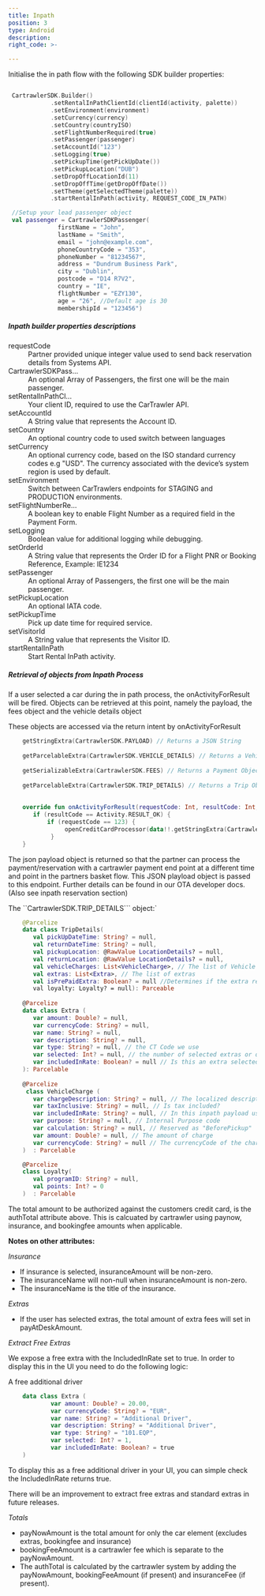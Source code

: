 ```yaml
---
title: Inpath
position: 3
type: Android
description:
right_code: >-

---
```


Initialise the in path flow with the following SDK builder properties:

```kotlin

 CartrawlerSDK.Builder()
            .setRentalInPathClientId(clientId(activity, palette))
            .setEnvironment(environment)
            .setCurrency(currency)
            .setCountry(countryISO)
            .setFlightNumberRequired(true)
            .setPassenger(passenger)
            .setAccountId("123")
            .setLogging(true)
            .setPickupTime(getPickUpDate())
            .setPickupLocation("DUB")
            .setDropOffLocationId(11)
            .setDropOffTime(getDropOffDate())
            .setTheme(getSelectedTheme(palette))
            .startRentalInPath(activity, REQUEST_CODE_IN_PATH)

 //Setup your lead passenger object
 val passenger = CartrawlerSDKPassenger(
              firstName = "John",
              lastName = "Smith",
              email = "john@example.com",
              phoneCountryCode = "353",
              phoneNumber = "81234567",
              address = "Dundrum Business Park",
              city = "Dublin",
              postcode = "D14 R7V2",
              country = "IE", 
              flightNumber = "EZY130",
              age = "26", //Default age is 30
              membershipId = "123456") 

```

<h5>Inpath builder properties descriptions</h5>

<dl>
<dt>requestCode</dt><dd>Partner provided unique integer value used to send back reservation details from Systems API.</dd>
<dt>CartrawlerSDKPass...</dt><dd>An optional Array of Passengers, the first one will be the main passenger.</dd>
<dt>setRentalInPathCl...</dt><dd>Your client ID, required to use the CarTrawler API.</dd>
<dt>setAccountId</dt><dd>A String value that represents the Account ID.</dd>
<dt>setCountry</dt><dd>An optional country code to used switch between languages</dd>
<dt>setCurrency</dt><dd>An optional currency code, based on the ISO standard currency codes e.g "USD". The currency associated with the device’s system region is used by default.</dd>
<dt>setEnvironment</dt><dd>Switch between CarTrawlers endpoints for STAGING and PRODUCTION environments.</dd>
<dt>setFlightNumberRe...</dt><dd>A boolean key to enable Flight Number as a required field in the Payment Form.</dd>
<dt>setLogging</dt><dd>Boolean value for additional logging while debugging.</dd>
<dt>setOrderId</dt><dd>A String value that represents the Order ID for a Flight PNR or Booking Reference, Example: IE1234</dd>
<dt>setPassenger</dt><dd>An optional Array of Passengers, the first one will be the main passenger.</dd>
<dt>setPickupLocation</dt><dd>An optional IATA code.</dd>
<dt>setPickupTime</dt><dd>Pick up date time for required service.</dd>
<dt>setVisitorId</dt><dd>A String value that represents the Visitor ID.</dd>
<dt>startRentalInPath</dt><dd>Start Rental InPath activity.</dd></dl>


<h5>Retrieval of objects from Inpath Process</h5>


If a user selected a car during the in path process, the onActivityForResult will be fired. Objects can be retrieved at this point, namely the payload, the fees object and the vehicle details object

These objects are accessed via the return intent by onActivityForResult

```kotlin   
    getStringExtra(CartrawlerSDK.PAYLOAD) // Returns a JSON String
    
    getParcelableExtra(CartrawlerSDK.VEHICLE_DETAILS) // Returns a VehicleDetails Object
    
    getSerializableExtra(CartrawlerSDK.FEES) // Returns a Payment Object
    
    getParcelableExtra(CartrawlerSDK.TRIP_DETAILS) // Returns a Trip Object with extras included
        
        
    override fun onActivityForResult(requestCode: Int, resultCode: Int, data: Intent?) {
       if (resultCode == Activity.RESULT_OK) {
           if (requestCode == 123) {
                openCreditCardProcessor(data!!.getStringExtra(CartrawlerSDK.PAYLOAD))
            }      
    }
```    
    
The json payload object is returned so that the partner can process the payment/reservation with a cartrawler payment end point at a different time and point in the partners basket flow. This JSON playload object is passed to this endpoint. 
Further details can be found in our OTA developer docs. (Also see inpath reservation section)
    
The ``CartrawlerSDK.TRIP_DETAILS``` object:`

```kotlin
    @Parcelize
    data class TripDetails(
       val pickUpDateTime: String? = null,
       val returnDateTime: String? = null,
       val pickupLocation: @RawValue LocationDetails? = null,
       val returnLocation: @RawValue LocationDetails? = null,
       val vehicleCharges: List<VehicleCharge>, // The list of Vehicle Charges
       val extras: List<Extra>, // The list of extras
       val isPrePaidExtra: Boolean? = null //Determines if the extra requires payment
       val loyalty: Loyalty? = null): Parceable 
            
    @Parcelize
    data class Extra (
       var amount: Double? = null,
       var currencyCode: String? = null,
       var name: String? = null,
       var description: String? = null,
       var type: String? = null, // the CT Code we use
       var selected: Int? = null, // the number of selected extras or qty
       var includedInRate: Boolean? = null // Is this an extra selected by the user or already part of rate
    ): Parcelable
    
    @Parcelize
     class VehicleCharge (
       var chargeDescription: String? = null, // The localized description
       var taxInclusive: String? = null, // Is tax included?
       var includedInRate: String? = null, // In this inpath payload use case this is always 'true'
       var purpose: String? = null, // Internal Purpose code
       var calculation: String? = null, // Reserved as "BeforePickup"
       var amount: Double? = null, // The amount of charge
       var currencyCode: String? = null // The currencyCode of the charge
    )  : Parcelable

    @Parcelize
    class Loyalty(
       val programID: String? = null,
       val points: Int? = 0
    )  : Parcelable
```
          
     
The total amount to be authorized against the customers credit card, is the authTotal attribute above. This is calcuated by cartrawler using paynow, insurance, and bookingfee amounts when applicable.
 
**Notes on other attributes:**

*Insurance*
* If insurance is selected, insuranceAmount will be non-zero.
* The insuranceName will non-null when insuranceAmount is non-zero.
* The insuranceName is the title of the insurance.

*Extras*
* If the user has selected extras, the total amount of extra fees will set in payAtDeskAmount. <br>

*Extract Free Extras*

We expose a free extra with the IncludedInRate set to true. In order to display this in the UI you need to do the following logic:

A free additional driver

```kotlin  
    data class Extra (
            var amount: Double? = 20.00,
            var currencyCode: String? = "EUR",
            var name: String? = "Additional Driver",
            var description: String? = "Additional Driver",
            var type: String? = "101.EQP",
            var selected: Int? = 1, 
            var includedInRate: Boolean? = true
    )
```

To display this as a free additional driver in your UI, you can simple check the IncludedInRate returns true. 

There will be an improvement to extract free extras and standard extras in future releases.


*Totals*
* payNowAmount is the total amount for only the car element (excludes extras,  bookingfee and insurance)
* bookingFeeAmount is a cartrawler fee which is separate to the payNowAmount.
* The authTotal is calculated by the cartrawler system by adding the payNowAmount, bookingFeeAmount (if present) and insuranceFee (if present).
